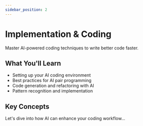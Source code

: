 ```yaml
---
sidebar_position: 2
---
```


# Implementation & Coding

Master AI-powered coding techniques to write better code faster.

## What You'll Learn

- Setting up your AI coding environment
- Best practices for AI pair programming
- Code generation and refactoring with AI
- Pattern recognition and implementation

## Key Concepts

Let's dive into how AI can enhance your coding workflow... 